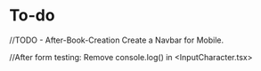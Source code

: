 # To-do
//TODO - After-Book-Creation
Create a Navbar for Mobile. 


//After form testing:
Remove console.log() in <InputCharacter.tsx>

